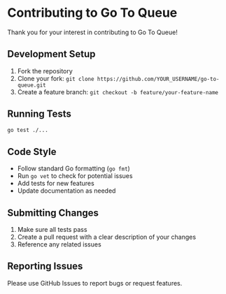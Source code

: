 # Contributing to Go To Queue

Thank you for your interest in contributing to Go To Queue!

## Development Setup

1. Fork the repository
2. Clone your fork: `git clone https://github.com/YOUR_USERNAME/go-to-queue.git`
3. Create a feature branch: `git checkout -b feature/your-feature-name`

## Running Tests

```bash
go test ./...
```

## Code Style

- Follow standard Go formatting (`go fmt`)
- Run `go vet` to check for potential issues
- Add tests for new features
- Update documentation as needed

## Submitting Changes

1. Make sure all tests pass
2. Create a pull request with a clear description of your changes
3. Reference any related issues

## Reporting Issues

Please use GitHub Issues to report bugs or request features.
